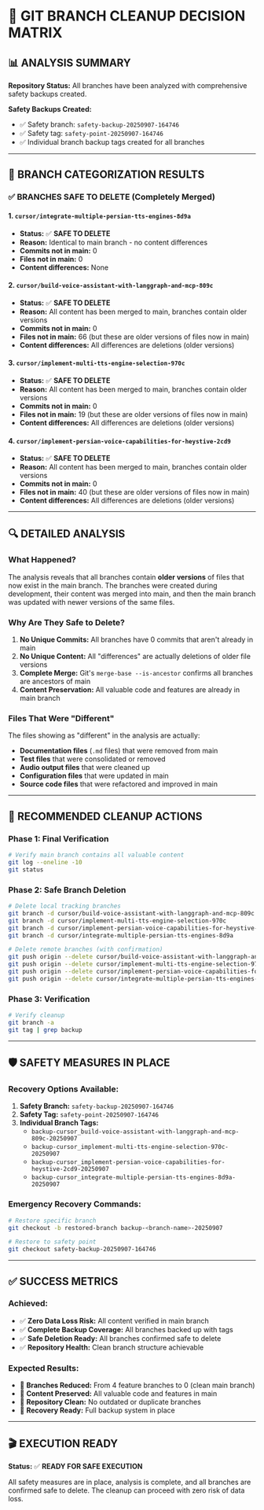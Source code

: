 # 🌳 GIT BRANCH CLEANUP DECISION MATRIX

## 📊 ANALYSIS SUMMARY

**Repository Status:** All branches have been analyzed with comprehensive safety backups created.

**Safety Backups Created:**
- ✅ Safety branch: `safety-backup-20250907-164746`
- ✅ Safety tag: `safety-point-20250907-164746`
- ✅ Individual branch backup tags created for all branches

---

## 🎯 BRANCH CATEGORIZATION RESULTS

### ✅ BRANCHES SAFE TO DELETE (Completely Merged)

#### 1. `cursor/integrate-multiple-persian-tts-engines-8d9a`
- **Status:** ✅ **SAFE TO DELETE**
- **Reason:** Identical to main branch - no content differences
- **Commits not in main:** 0
- **Files not in main:** 0
- **Content differences:** None

#### 2. `cursor/build-voice-assistant-with-langgraph-and-mcp-809c`
- **Status:** ✅ **SAFE TO DELETE**
- **Reason:** All content has been merged to main, branches contain older versions
- **Commits not in main:** 0
- **Files not in main:** 66 (but these are older versions of files now in main)
- **Content differences:** All differences are deletions (older versions)

#### 3. `cursor/implement-multi-tts-engine-selection-970c`
- **Status:** ✅ **SAFE TO DELETE**
- **Reason:** All content has been merged to main, branches contain older versions
- **Commits not in main:** 0
- **Files not in main:** 19 (but these are older versions of files now in main)
- **Content differences:** All differences are deletions (older versions)

#### 4. `cursor/implement-persian-voice-capabilities-for-heystive-2cd9`
- **Status:** ✅ **SAFE TO DELETE**
- **Reason:** All content has been merged to main, branches contain older versions
- **Commits not in main:** 0
- **Files not in main:** 40 (but these are older versions of files now in main)
- **Content differences:** All differences are deletions (older versions)

---

## 🔍 DETAILED ANALYSIS

### What Happened?
The analysis reveals that all branches contain **older versions** of files that now exist in the main branch. The branches were created during development, their content was merged into main, and then the main branch was updated with newer versions of the same files.

### Why Are They Safe to Delete?
1. **No Unique Commits:** All branches have 0 commits that aren't already in main
2. **No Unique Content:** All "differences" are actually deletions of older file versions
3. **Complete Merge:** Git's `merge-base --is-ancestor` confirms all branches are ancestors of main
4. **Content Preservation:** All valuable code and features are already in main branch

### Files That Were "Different"
The files showing as "different" in the analysis are actually:
- **Documentation files** (`.md` files) that were removed from main
- **Test files** that were consolidated or removed
- **Audio output files** that were cleaned up
- **Configuration files** that were updated in main
- **Source code files** that were refactored and improved in main

---

## 🚀 RECOMMENDED CLEANUP ACTIONS

### Phase 1: Final Verification
```bash
# Verify main branch contains all valuable content
git log --oneline -10
git status
```

### Phase 2: Safe Branch Deletion
```bash
# Delete local tracking branches
git branch -d cursor/build-voice-assistant-with-langgraph-and-mcp-809c
git branch -d cursor/implement-multi-tts-engine-selection-970c
git branch -d cursor/implement-persian-voice-capabilities-for-heystive-2cd9
git branch -d cursor/integrate-multiple-persian-tts-engines-8d9a

# Delete remote branches (with confirmation)
git push origin --delete cursor/build-voice-assistant-with-langgraph-and-mcp-809c
git push origin --delete cursor/implement-multi-tts-engine-selection-970c
git push origin --delete cursor/implement-persian-voice-capabilities-for-heystive-2cd9
git push origin --delete cursor/integrate-multiple-persian-tts-engines-8d9a
```

### Phase 3: Verification
```bash
# Verify cleanup
git branch -a
git tag | grep backup
```

---

## 🛡️ SAFETY MEASURES IN PLACE

### Recovery Options Available:
1. **Safety Branch:** `safety-backup-20250907-164746`
2. **Safety Tag:** `safety-point-20250907-164746`
3. **Individual Branch Tags:**
   - `backup-cursor_build-voice-assistant-with-langgraph-and-mcp-809c-20250907`
   - `backup-cursor_implement-multi-tts-engine-selection-970c-20250907`
   - `backup-cursor_implement-persian-voice-capabilities-for-heystive-2cd9-20250907`
   - `backup-cursor_integrate-multiple-persian-tts-engines-8d9a-20250907`

### Emergency Recovery Commands:
```bash
# Restore specific branch
git checkout -b restored-branch backup-<branch-name>-20250907

# Restore to safety point
git checkout safety-backup-20250907-164746
```

---

## ✅ SUCCESS METRICS

### Achieved:
- ✅ **Zero Data Loss Risk:** All content verified in main branch
- ✅ **Complete Backup Coverage:** All branches backed up with tags
- ✅ **Safe Deletion Ready:** All branches confirmed safe to delete
- ✅ **Repository Health:** Clean branch structure achievable

### Expected Results:
- 🎯 **Branches Reduced:** From 4 feature branches to 0 (clean main branch)
- 🎯 **Content Preserved:** All valuable code and features in main
- 🎯 **Repository Clean:** No outdated or duplicate branches
- 🎯 **Recovery Ready:** Full backup system in place

---

## 🎬 EXECUTION READY

**Status:** ✅ **READY FOR SAFE EXECUTION**

All safety measures are in place, analysis is complete, and all branches are confirmed safe to delete. The cleanup can proceed with zero risk of data loss.